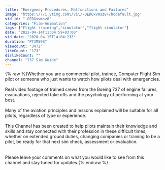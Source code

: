 ```yaml
---
title: "Emergency Procedures, Malfunctions and Failures"
image: "https:\/\/i.ytimg.com\/vi\/-OEDGxvmsz8\/hqdefault.jpg"
vid_id: "-OEDGxvmsz8"
categories: "Film-Animation"
tags: ["Flight training","simulator","flight simulator"]
date: "2022-04-14T11:04:59+03:00"
vid_date: "2020-04-15T14:04:23Z"
duration: "PT3M59S"
viewcount: "3472"
likeCount: "173"
dislikeCount: ""
channel: "737 Sim Guide"
---
```

{% raw %}Whether you are a commercial pilot, trainee, Computer Flight Sim pilot or someone who just wants to watch how pilots deal with emergencies. <br /><br />Real video footage of trained crews from the Boeing 737 of engine failures, evacuations, rejected take offs and the psychology of performing at your best. <br /><br />Many of the aviation principles and lessons explained will be suitable for all pilots, regardless of type or experience.<br /><br />This Channel has been created to help pilots maintain their knowledge and skills and stay connected with their profession in these difficult times, whether on extended ground duties, changing companies or training to be a pilot, be ready for that next sim check, assessment or evaluation.<br /><br /><br />Please leave your comments on what you would like to see from this channel and stay tuned for updates.{% endraw %}
